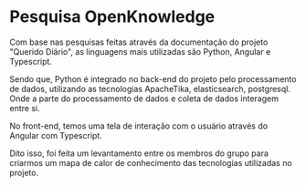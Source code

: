 # Pesquisa OpenKnowledge

Com base nas pesquisas feitas através da documentação do projeto "Querido Diário", as linguagens mais utilizadas são Python, Angular e Typescript.

Sendo que, Python é integrado no back-end do projeto pelo processamento de dados, utilizando as tecnologias ApacheTika, elasticsearch, postgresql. Onde a parte do processamento de dados e coleta de dados interagem entre si.

No front-end, temos uma tela de interação com o usuário através do Angular com Typescript.

Dito isso, foi feita um levantamento entre os membros do grupo para criarmos um mapa de calor de conhecimento das tecnologias utilizadas no projeto.